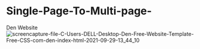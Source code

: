 # Single-Page-To-Multi-page-
Den Website
![screencapture-file-C-Users-DELL-Desktop-Den-Free-Website-Template-Free-CSS-com-den-index-html-2021-09-29-13_44_10](https://user-images.githubusercontent.com/89465837/135229769-1a798e7f-dd68-4773-89c4-47e0613f5282.png)

